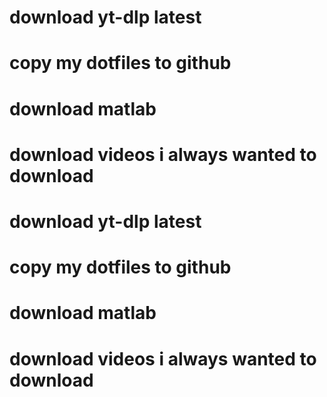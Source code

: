 # download yt-dlp latest
# copy my dotfiles to github
# download matlab
# download videos i always wanted to download
# download yt-dlp latest
# copy my dotfiles to github
# download matlab
# download videos i always wanted to download

